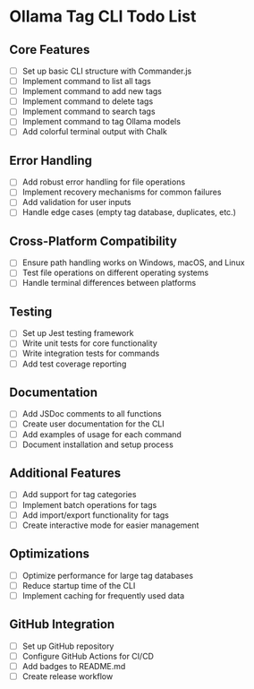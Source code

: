 # Ollama Tag CLI Todo List

## Core Features
- [ ] Set up basic CLI structure with Commander.js
- [ ] Implement command to list all tags
- [ ] Implement command to add new tags
- [ ] Implement command to delete tags
- [ ] Implement command to search tags
- [ ] Implement command to tag Ollama models
- [ ] Add colorful terminal output with Chalk

## Error Handling
- [ ] Add robust error handling for file operations
- [ ] Implement recovery mechanisms for common failures
- [ ] Add validation for user inputs
- [ ] Handle edge cases (empty tag database, duplicates, etc.)

## Cross-Platform Compatibility
- [ ] Ensure path handling works on Windows, macOS, and Linux
- [ ] Test file operations on different operating systems
- [ ] Handle terminal differences between platforms

## Testing
- [ ] Set up Jest testing framework
- [ ] Write unit tests for core functionality
- [ ] Write integration tests for commands
- [ ] Add test coverage reporting

## Documentation
- [ ] Add JSDoc comments to all functions
- [ ] Create user documentation for the CLI
- [ ] Add examples of usage for each command
- [ ] Document installation and setup process

## Additional Features
- [ ] Add support for tag categories
- [ ] Implement batch operations for tags
- [ ] Add import/export functionality for tags
- [ ] Create interactive mode for easier management

## Optimizations
- [ ] Optimize performance for large tag databases
- [ ] Reduce startup time of the CLI
- [ ] Implement caching for frequently used data

## GitHub Integration
- [ ] Set up GitHub repository
- [ ] Configure GitHub Actions for CI/CD
- [ ] Add badges to README.md
- [ ] Create release workflow 